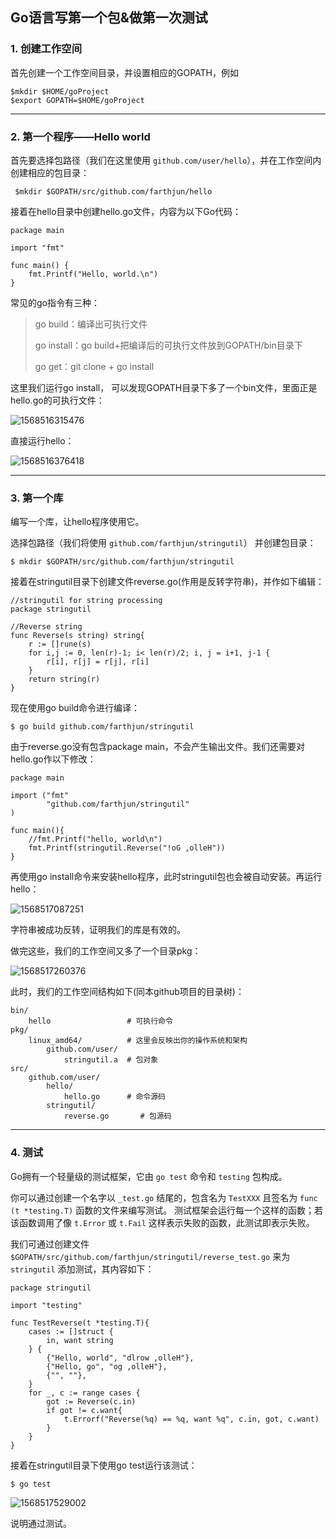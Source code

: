 ## **Go语言写第一个包&做第一次测试**

### 1. 创建工作空间

首先创建一个工作空间目录，并设置相应的GOPATH，例如

```
$mkdir $HOME/goProject
$export GOPATH=$HOME/goProject
```

***

### 2. 第一个程序——Hello world

首先要选择包路径（我们在这里使用 `github.com/user/hello`），并在工作空间内创建相应的包目录：

```
 $mkdir $GOPATH/src/github.com/farthjun/hello
```

接着在hello目录中创建hello.go文件，内容为以下Go代码：

```
package main

import "fmt"

func main() {
	fmt.Printf("Hello, world.\n")
}
```

常见的go指令有三种：

> go build：编译出可执行文件
>
> go install：go build+把编译后的可执行文件放到GOPATH/bin目录下
>
> go get：git clone + go install

这里我们运行go install， 可以发现GOPATH目录下多了一个bin文件，里面正是hello.go的可执行文件：

![1568516315476](C:\Users\JUN\Desktop\img\view_bin.png)

直接运行hello：

![1568516376418](C:\Users\JUN\Desktop\img\hello.png)

***

### 3. 第一个库

编写一个库，让hello程序使用它。

选择包路径（我们将使用 `github.com/farthjun/stringutil`） 并创建包目录：

```
$ mkdir $GOPATH/src/github.com/farthjun/stringutil
```

接着在stringutil目录下创建文件reverse.go(作用是反转字符串)，并作如下编辑：

```
//stringutil for string processing
package stringutil

//Reverse string
func Reverse(s string) string{
    r := []rune(s)
    for i,j := 0, len(r)-1; i< len(r)/2; i, j = i+1, j-1 {
        r[i], r[j] = r[j], r[i]
    }
    return string(r)
}
```

现在使用go build命令进行编译：

```
$ go build github.com/farthjun/stringutil
```

由于reverse.go没有包含package main，不会产生输出文件。我们还需要对hello.go作以下修改：

```
package main

import ("fmt"
        "github.com/farthjun/stringutil"
)

func main(){
    //fmt.Printf("hello, world\n")
    fmt.Printf(stringutil.Reverse("!oG ,olleH"))
}
```

再使用go install命令来安装hello程序，此时stringutil包也会被自动安装。再运行hello：

![1568517087251](C:\Users\JUN\Desktop\img\hello_go.png)

字符串被成功反转，证明我们的库是有效的。

做完这些，我们的工作空间又多了一个目录pkg：

![1568517260376](C:\Users\JUN\Desktop\img\pkg.png)

此时，我们的工作空间结构如下(同本github项目的目录树)：

```
bin/
	hello                 # 可执行命令
pkg/
	linux_amd64/          # 这里会反映出你的操作系统和架构
		github.com/user/
			stringutil.a  # 包对象
src/
	github.com/user/
		hello/
			hello.go      # 命令源码
		stringutil/
			reverse.go       # 包源码
```

***

### 4. 测试

Go拥有一个轻量级的测试框架，它由 `go test` 命令和 `testing` 包构成。

你可以通过创建一个名字以 `_test.go` 结尾的，包含名为 `TestXXX` 且签名为 `func (t *testing.T)` 函数的文件来编写测试。 测试框架会运行每一个这样的函数；若该函数调用了像 `t.Error` 或 `t.Fail` 这样表示失败的函数，此测试即表示失败。

我们可通过创建文件 `$GOPATH/src/github.com/farthjun/stringutil/reverse_test.go` 来为 `stringutil` 添加测试，其内容如下：

```
package stringutil

import "testing"

func TestReverse(t *testing.T){
    cases := []struct {
        in, want string
    } {
        {"Hello, world", "dlrow ,olleH"},
        {"Hello, go", "og ,olleH"},
        {"", ""},
    }
    for _, c := range cases {
        got := Reverse(c.in)
        if got != c.want{
            t.Errorf("Reverse(%q) == %q, want %q", c.in, got, c.want)
        }
    }
}
```

接着在stringutil目录下使用go test运行该测试：

```
$ go test
```

![1568517529002](C:\Users\JUN\Desktop\img\test.png)

说明通过测试。